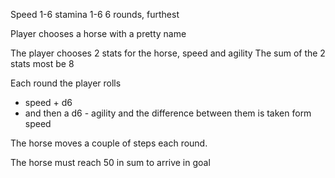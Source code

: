 Speed 1-6
stamina 1-6
6 rounds, furthest

Player chooses a horse with a pretty name

The player chooses 2 stats for the horse, speed and agility
The sum of the 2 stats most be 8

Each round the player rolls
*   speed + d6
*    and then a d6 - agility and the difference between them is taken form speed

The horse moves a couple of steps each round.

The horse must reach 50 in sum to arrive in goal